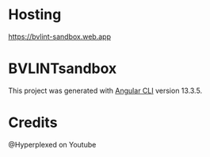 # Hosting

https://bvlint-sandbox.web.app

# BVLINTsandbox

This project was generated with [Angular CLI](https://github.com/angular/angular-cli) version 13.3.5.

# Credits

@Hyperplexed on Youtube
